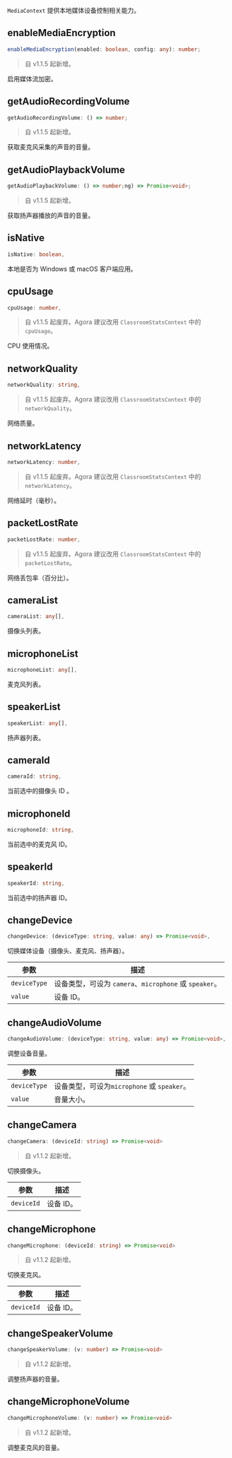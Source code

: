 `MediaContext` 提供本地媒体设备控制相关能力。

## enableMediaEncryption

```typescript
enableMediaEncryption(enabled: boolean, config: any): number;
```

> 自 v1.1.5 起新增。

启用媒体流加密。

## getAudioRecordingVolume

```typescript
getAudioRecordingVolume: () => number;
```

> 自 v1.1.5 起新增。

获取麦克风采集的声音的音量。

## getAudioPlaybackVolume

```typescript
getAudioPlaybackVolume: () => number;ng) => Promise<void>;
```

> 自 v1.1.5 起新增。

获取扬声器播放的声音的音量。

## isNative

```typescript
isNative: boolean,
```

本地是否为 Windows 或 macOS 客户端应用。

## cpuUsage

```typescript
cpuUsage: number,
```

> 自 v1.1.5 起废弃。Agora 建议改用 `ClassroomStatsContext` 中的 `cpuUsage`。

CPU 使用情况。

## networkQuality

```typescript
networkQuality: string,
```

> 自 v1.1.5 起废弃。Agora 建议改用 `ClassroomStatsContext` 中的 `networkQuality`。

网络质量。

## networkLatency

```typescript
networkLatency: number,
```

> 自 v1.1.5 起废弃。Agora 建议改用 `ClassroomStatsContext` 中的 `networkLatency`。

网络延时（毫秒）。

## packetLostRate

```typescript
packetLostRate: number,
```

> 自 v1.1.5 起废弃。Agora 建议改用 `ClassroomStatsContext` 中的 `packetLostRate`。

网络丢包率（百分比）。

## cameraList

```typescript
cameraList: any[],
```

摄像头列表。

## microphoneList

```typescript
microphoneList: any[],
```

麦克风列表。

## speakerList

```typescript
speakerList: any[],
```

扬声器列表。

## cameraId

```typescript
cameraId: string,
```

当前选中的摄像头 ID 。

## microphoneId

```typescript
microphoneId: string,
```

当前选中的麦克风 ID。

## speakerId

```typescript
speakerId: string,
```

当前选中的扬声器 ID。

## changeDevice

```typescript
changeDevice: (deviceType: string, value: any) => Promise<void>,
```

切换媒体设备（摄像头、麦克风、扬声器）。

| 参数         | 描述                                                   |
| ------------ | ------------------------------------------------------ |
| `deviceType` | 设备类型，可设为 `camera`、`microphone` 或 `speaker`。 |
| `value`      | 设备 ID。                                              |

## changeAudioVolume

```typescript
changeAudioVolume: (deviceType: string, value: any) => Promise<void>,
```

调整设备音量。

| 参数         | 描述                                        |
| ------------ | ------------------------------------------- |
| `deviceType` | 设备类型，可设为`microphone` 或 `speaker`。 |
| `value`      | 音量大小。                                  |

## changeCamera

```typescript
changeCamera: (deviceId: string) => Promise<void>
```

> 自 v1.1.2 起新增。

切换摄像头。

| 参数       | 描述      |
| ---------- | --------- |
| `deviceId` | 设备 ID。 |

## changeMicrophone

```typescript
changeMicrophone: (deviceId: string) => Promise<void>
```

> 自 v1.1.2 起新增。

切换麦克风。

| 参数       | 描述      |
| ---------- | --------- |
| `deviceId` | 设备 ID。 |

## changeSpeakerVolume

```typescript
changeSpeakerVolume: (v: number) => Promise<void>
```

> 自 v1.1.2 起新增。

调整扬声器的音量。

## changeMicrophoneVolume

```typescript
changeMicrophoneVolume: (v: number) => Promise<void>
```

> 自 v1.1.2 起新增。

调整麦克风的音量。